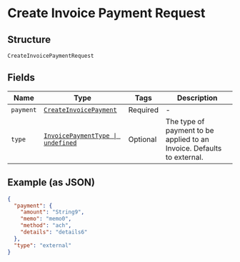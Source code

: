 
# Create Invoice Payment Request

## Structure

`CreateInvoicePaymentRequest`

## Fields

| Name | Type | Tags | Description |
|  --- | --- | --- | --- |
| `payment` | [`CreateInvoicePayment`](../../doc/models/create-invoice-payment.md) | Required | - |
| `type` | [`InvoicePaymentType \| undefined`](../../doc/models/invoice-payment-type.md) | Optional | The type of payment to be applied to an Invoice. Defaults to external. |

## Example (as JSON)

```json
{
  "payment": {
    "amount": "String9",
    "memo": "memo0",
    "method": "ach",
    "details": "details6"
  },
  "type": "external"
}
```


